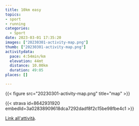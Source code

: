 ```yaml
---
title: 10km easy
topics:
- sport
- running
categories:
  - Sport
date: 2023-03-01 17:35:20
images: ["20230301-activity-map.png"]
thumb: ["20230301-activity-map.png"]
activitydata:
  pace: 4:54min/km
  elevation: 44mt
  distance: 10.00km
  duration: 49:05
places: []

---
```






{{< figure src="20230301-activity-map.png" title="map" >}}


{{< strava id=8642931920 embedId=3a02838909618dca7292dadf8f2c15be98fbe4c1 >}}

[Link all'attività](https://strava.com/activities/8642931920).
